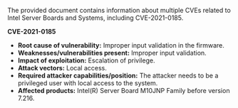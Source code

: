 The provided document contains information about multiple CVEs related to Intel Server Boards and Systems, including CVE-2021-0185.

**CVE-2021-0185**

*   **Root cause of vulnerability:** Improper input validation in the firmware.
*   **Weaknesses/vulnerabilities present:**  Improper input validation.
*   **Impact of exploitation:**  Escalation of privilege.
*   **Attack vectors:** Local access.
*  **Required attacker capabilities/position:** The attacker needs to be a privileged user with local access to the system.
*   **Affected products:** Intel(R) Server Board M10JNP Family before version 7.216.